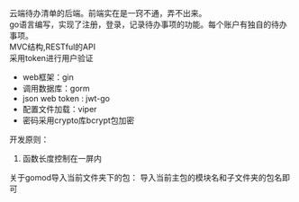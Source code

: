 云端待办清单的后端。前端实在是一窍不通，弄不出来。   
go语⾔编写，实现了注册，登录，记录待办事项的功能。每个账户有独⾃的待办事项。  
MVC结构,RESTful的API  
采用token进行用户验证

- web框架：gin
- 调用数据库：gorm
- json web token : jwt-go
- 配置文件加载：viper
- 密码采用crypto库bcrypt包加密


开发原则：
1. 函数长度控制在一屏内

关于gomod导入当前文件夹下的包： 导入当前主包的模块名和子文件夹的包名即可